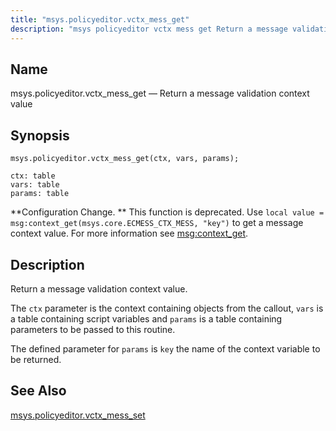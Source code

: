 ```yaml
---
title: "msys.policyeditor.vctx_mess_get"
description: "msys policyeditor vctx mess get Return a message validation context value msys policyeditor vctx mess get ctx vars params Configuration Change This function is deprecated Use local value msg context get msys core ECMESS CTX MESS key to get a message context value For more information see msg context get..."
---
```


<a name="lua.ref.msys.policyeditor.vctx_mess_get"></a> 
## Name

msys.policyeditor.vctx_mess_get — Return a message validation context value

<a name="idp25115808"></a> 
## Synopsis

`msys.policyeditor.vctx_mess_get(ctx, vars, params);`

```
ctx: table
vars: table
params: table
```

**Configuration Change. ** This function is deprecated. Use `local value = msg:context_get(msys.core.ECMESS_CTX_MESS, "key")` to get a message context value. For more information see [msg:context_get](/momentum/3/3-reference/3-reference-lua-ref-msg-context-get).

<a name="idp25121184"></a> 
## Description

Return a message validation context value.

The `ctx` parameter is the context containing objects from the callout, `vars` is a table containing script variables and `params` is a table containing parameters to be passed to this routine.

The defined parameter for `params` is `key` the name of the context variable to be returned.

<a name="idp25126032"></a> 
## See Also

[msys.policyeditor.vctx_mess_set](/momentum/3/3-reference/lua-ref-msys-policyeditor-vctx-mess-set)